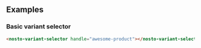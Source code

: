 ## Examples

### Basic variant selector

```html
<nosto-variant-selector handle="awesome-product"></nosto-variant-selector>
```